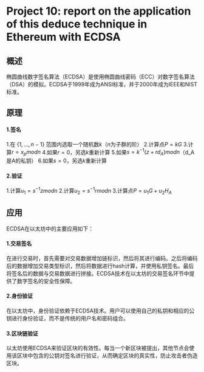 # Project 10: report on the application of this deduce technique in Ethereum with ECDSA

## 概述

椭圆曲线数字签名算法（ECDSA）是使用椭圆曲线密码（ECC）对数字签名算法（DSA）的模拟。ECDSA于1999年成为ANSI标准，并于2000年成为IEEE和NIST标准。

## 原理

#### 1.签名

1.在 $\{1,\ldots,n-1\}$ 范围内选取一个随机数$k$（$n$为子群的阶）
2.计算点$P=kG$
3.计算$r=x_p mod n$
4.如果$r=0$，另选$k$重新计算
5.如果$s=k^{-1}(z+rd_A)mod n$（d_A是A的私钥）
6.如果$s=0$，另选$k$重新计算

#### 2.验证

1.计算$u_1=s^{-1}z mod n$
2.计算$u_2=s^{-1}r mod n$
3.计算点$P=u_1G+u_2H_A$

## 应用

ECDSA在以太坊中的主要应用如下：

#### 1.交易签名

在进行交易时，首先需要对交易数据增加链标识，然后将其进行编码。之后将编码后的数据增加交易类型标识，然后将数据进行hash计算，并使用私钥签名。最后将签名后的数据与交易数据进行拼接。ECDSA技术在以太坊的交易签名环节中提供了数字签名的安全性保障。

#### 2.身份验证

在以太坊中，身份验证依赖于ECDSA技术。用户可以使用自己的私钥和相应的公钥进行身份验证，而不是传统的用户名和密码组合。

#### 3.区块链验证

以太坊使用ECDSA来验证区块的有效性。每当一个新区块被提出，其他节点会使用该区块中包含的公钥对签名进行验证，从而确定区块的真实性，防止攻击者伪造区块。








